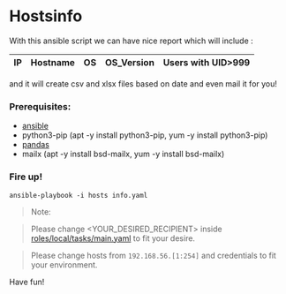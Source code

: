 # Hostsinfo
With this ansible script we can have nice report which will include :

|IP|Hostname|OS|OS_Version|Users with UID>999|
|----|----|----|----|----|

and it will create csv and xlsx files based on date and even mail it for you!

### Prerequisites:
- [ansible](https://docs.ansible.com/ansible/latest/installation_guide/intro_installation.html)
- python3-pip (apt -y install python3-pip, yum -y install python3-pip)
- [pandas](https://pypi.org/project/pandas/)
- mailx (apt -y install bsd-mailx, yum -y install bsd-mailx)

### Fire up!
```
ansible-playbook -i hosts info.yaml
```
> Note:

>  Please change <YOUR_DESIRED_RECIPIENT> inside [roles/local/tasks/main.yaml](https://github.com/farshadzamanirad-projects/hostsinfo/blob/main/roles/local/tasks/main.yaml) to fit your desire.

>  Please change hosts from `192.168.56.[1:254]` and credentials to fit your environment.

Have fun!
